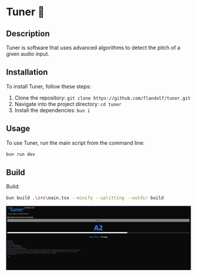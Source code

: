 # Tuner 🎵

## Description
Tuner is software that uses advanced algorithms to detect the pitch of a given audio input.

## Installation
To install Tuner, follow these steps:

1. Clone the repository: `git clone https://github.com/flandolf/tuner.git`
2. Navigate into the project directory: `cd tuner`
3. Install the dependencies: `bun i`

## Usage
To use Tuner, run the main script from the command line:

```bash
bun run dev
```

## Build
Build:
```bash
bun build .\src\main.tsx --minify --splitting --outdir build
```
![Screenshot](sc1.png)
